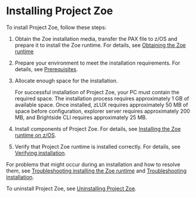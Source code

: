 # Installing Project Zoe

To install Project Zoe, follow these steps:  

1. Obtain the Zoe installation media, transfer the PAX file to z/OS and prepare it to install the Zoe runtime. For details, see [Obtaining the Zoe runtime](../topics/zoegettingstarted.md)

2. Prepare your environment to meet the installation requirements. For details, see [Prerequisites](../topics/planinstall.md).

3. Allocate enough space for the installation.

     For successful installation of Project Zoe, your PC must contain the required space. The installation process requires approximately 1 GB of available space. Once installed, zLUX requires approximately 50 MB of space before configuration, explorer server requires approximately 200 MB, and Brightside CLI requires approximately 25 MB.

4. Install components of Project Zoe. For details, see [Installing the Zoe runtime on z/OS](../topics/zoeinstall.md).

4. Verify that Project Zoe runtime is installed correctly. For details, see [Verifying installation](../topics/verify.md).

For problems that might occur during an installation and how to resolve them, see [Troubleshooting installing the Zoe runtime](../topics/zoeinstalltroubleshoot.md) and  [Troubleshooting installation](../topics/troubleshoot.md).

To uninstall Project Zoe, see [Uninstalling Project Zoe](../topics/uninstall.md).
